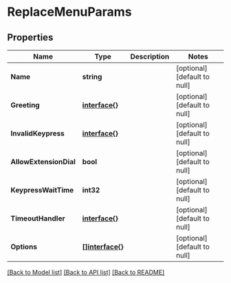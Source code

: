 # ReplaceMenuParams

## Properties
Name | Type | Description | Notes
------------ | ------------- | ------------- | -------------
**Name** | **string** |  | [optional] [default to null]
**Greeting** | [**interface{}**](interface{}.md) |  | [optional] [default to null]
**InvalidKeypress** | [**interface{}**](interface{}.md) |  | [optional] [default to null]
**AllowExtensionDial** | **bool** |  | [optional] [default to null]
**KeypressWaitTime** | **int32** |  | [optional] [default to null]
**TimeoutHandler** | [**interface{}**](interface{}.md) |  | [optional] [default to null]
**Options** | [**[]interface{}**](interface{}.md) |  | [optional] [default to null]

[[Back to Model list]](../README.md#documentation-for-models) [[Back to API list]](../README.md#documentation-for-api-endpoints) [[Back to README]](../README.md)


